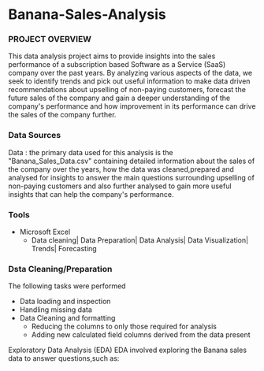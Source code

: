 # Banana-Sales-Analysis

### PROJECT OVERVIEW

This data analysis project aims to provide insights into the sales performance of a subscription based Software as a Service (SaaS) company over the past years. By analyzing various aspects of the data, we seek to identify trends and pick out useful information to make data driven recommendations about upselling of non-paying customers, forecast the future sales of the company and gain a deeper understanding of the company's performance and how improvement in its performance can drive the sales of the company further.

### Data Sources

Data : the primary data used for this analysis is the "Banana_Sales_Data.csv" containing detailed information about the sales of the company over the years, how the data was cleaned,prepared and analysed for insights to answer the main questions surrounding upselling of non-paying customers and also further analysed to gain more useful insights that can help the company's performance.

### Tools

- Microsoft Excel
   - Data cleaning| Data Preparation| Data Analysis| Data Visualization| Trends| Forecasting

### Dsta Cleaning/Preparation

The following tasks were performed
- Data loading and inspection
- Handling missing data
- Data Cleaning and formatting
   - Reducing the columns to only those required for analysis
   - Adding new calculated field columns derived from the data present

Exploratory Data Analysis (EDA)
EDA involved exploring the Banana sales data to answer questions,such as:

